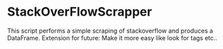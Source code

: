 # StackOverFlowScrapper

This script performs a simple scraping of stackoverflow and produces a DataFrame.
Extension for future: Make it more easy like look for tags etc..
